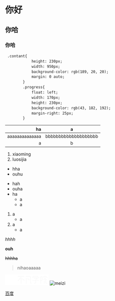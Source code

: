 # 你好
## 你哈
### 你哈
```html
 .contant{
            height: 230px;
            width: 950px;
            background-color: rgb(189, 20, 20);
            margin: 0 auto;
        }
        .progress{
            float: left;
            width: 170px;
            height: 230px;
            background-color: rgb(43, 182, 192);
            margin-right: 25px;
        }
```
| ha | a |
| --: | :--: |
| aaaaaaaaaaaaaa | bbbbbbbbbbbbbbbbbbbb |
| a | b |

1. xiaoming
2. luosijia
- hha
- ouhu
* hah
* ouha
* ha 
    - a
    * a
1. a
   - a
1. a
   * a

_hhhh_

**ouh**

~~hhhha~~

> nihaoaaaaa

![meizi](不凡学院导航/logo.png)
![meizi](不凡学院/logo.png)


[百度](https://www.baidu.com/)

